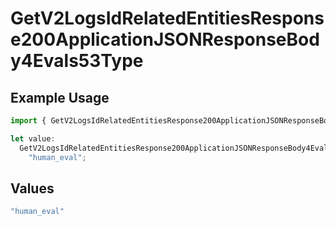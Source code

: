 # GetV2LogsIdRelatedEntitiesResponse200ApplicationJSONResponseBody4Evals53Type

## Example Usage

```typescript
import { GetV2LogsIdRelatedEntitiesResponse200ApplicationJSONResponseBody4Evals53Type } from "orq-poc-typescript-multi-env-version/models/operations";

let value:
  GetV2LogsIdRelatedEntitiesResponse200ApplicationJSONResponseBody4Evals53Type =
    "human_eval";
```

## Values

```typescript
"human_eval"
```
